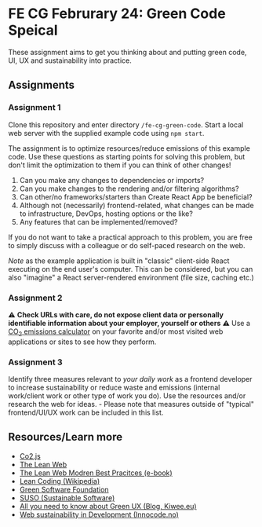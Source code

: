 # FE CG Februrary 24: Green Code Speical

These assignment aims to get you thinking about and putting green code, UI, UX and sustainability into practice.

## Assignments

### Assignment 1
Clone this repository and enter directory `/fe-cg-green-code`. Start a local web server with the supplied example code using `npm start`.

The assignment is to optimize resources/reduce emissions of this example code. Use these questions as starting points for solving this problem, but don't limit the optimization to them if you can think of other changes!

1. Can you make any changes to dependencies or imports?
2. Can you make changes to the rendering and/or filtering algorithms?
3. Can other/no frameworks/starters than Create React App be beneficial?
4. Although not (necessarily) frontend-related, what changes can be made to infrastructure, DevOps, hosting options or the like?
5. Any features that can be implemented/removed?

If you do not want to take a practical approach to this problem, you are free to simply discuss with a colleague or do self-paced research on the web.

*Note* as the example application is built in "classic" client-side React executing on the end user's computer. This can be considered, but you can also "imagine" a React server-rendered environment (file size, caching etc.)

### Assignment 2
:warning: **Check URLs with care, do not expose client data or personally identifiable information about your employer, yourself or others** :warning: Use a [CO<sub>2</sub> emissions calculator](https://rootwebdesign.studio/articles/tools-for-calculating-your-websites-co2-emissions/) on your favorite and/or most visited web applications or sites to see how they perform.

### Assignment 3
Identify three measures relevant to *your daily work* as a frontend developer to increase sustainability or reduce waste and emissions (internal work/client work or other type of work you do). Use the resources and/or research the web for ideas.
    - Please note that measures outside of "typical" frontend/UI/UX work can be included in this list. 

## Resources/Learn more
- [Co2.js](https://developers.thegreenwebfoundation.org/co2js/tutorials/getting-started-browser/)
- [The Lean Web](https://leanweb.dev/)
- [The Lean Web Modren Best Pracitces (e-book)](https://leanweb.dev/ebook/modern-best-practices/)
- [Lean Coding (Wikipedia)](https://en.wikipedia.org/wiki/Lean_software_development)
- [Green Software Foundation](https://greensoftware.foundation/)
- [SUSO (Sustainable Software)](https://www.suso.academy/)
- [All you need to know about Green UX (Blog, Kiwee.eu)](https://kiwee.eu/blog/all-you-need-to-know-about-green-ux/)
- [Web sustainability in Development (Innocode.no)](https://innocode.com/blog/web-sustainability-in-our-development/)
